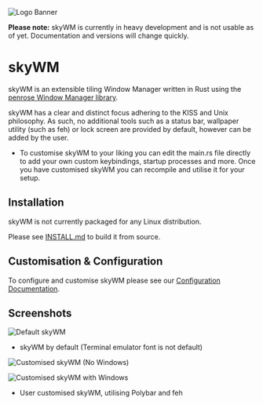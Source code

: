 ![Logo Banner](https://raw.githubusercontent.com/MrBeeBenson/skyWM/main/media/logo.jpg)

**Please note:** skyWM is currently in heavy development and is not usable as of yet. Documentation and versions will change quickly.

# skyWM

skyWM is an extensible tiling Window Manager written in Rust using the [penrose Window Manager library](https://github.com/sminez/penrose).

skyWM has a clear and distinct focus adhering to the KISS and Unix philosophy. As such, no additional tools such as a status bar, wallpaper utility (such as feh) or lock screen are provided by default, however can be added by the user.

* To customise skyWM to your liking you can edit the main.rs file directly to add your own custom keybindings, startup processes and more. Once you have customised skyWM you can recompile and utilise it for your setup.

## Installation

skyWM is not currently packaged for any Linux distribution. 

Please see [INSTALL.md](https://github.com/MrBeeBenson/skyWM/blob/main/docs/INSTALL.md) to build it from source.

## Customisation & Configuration

To configure and customise skyWM please see our [Configuration Documentation](https://github.com/MrBeeBenson/skyWM/blob/main/docs/configure.md).

## Screenshots

![Default skyWM](https://raw.githubusercontent.com/MrBeeBenson/skyWM/main/media/skywm.png)

* skyWM by default (Terminal emulator font is not default)

![Customised skyWM (No Windows)](https://raw.githubusercontent.com/MrBeeBenson/skyWM/main/media/skywm2.png)

![Customised skyWM with Windows](https://raw.githubusercontent.com/MrBeeBenson/skyWM/main/media/skywm3.png)

* User customised skyWM, utilising Polybar and feh
